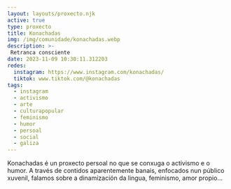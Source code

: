 ```yaml
---
layout: layouts/proxecto.njk
active: true
type: proxecto
title: Konachadas
img: /img/comunidade/konachadas.webp
description: >-
 Retranca consciente
date: 2023-11-09 10:30:11.312203
redes:
  instagram: https://www.instagram.com/konachadas/
  tiktok: www.tiktok.com/@konachadas
tags:
  - instagram
  - activismo
  - arte
  - culturapopular
  - feminismo
  - humor
  - persoal
  - social
  - galiza
---
```

Konachadas é un proxecto persoal no que se conxuga o activismo e o humor. A través de contidos aparentemente banais, enfocados nun público xuvenil, falamos sobre a dinamización da lingua, feminismo, amor propio...